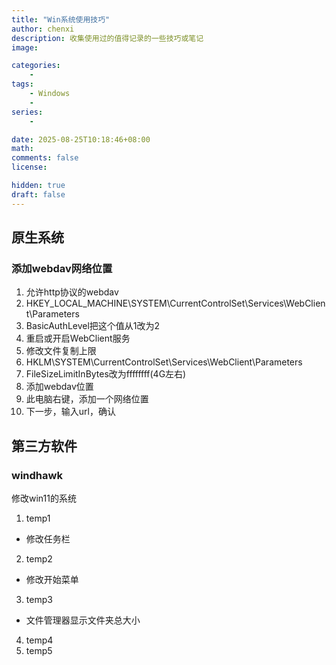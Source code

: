 ```yaml
---
title: "Win系统使用技巧"
author: chenxi
description: 收集使用过的值得记录的一些技巧或笔记
image: 

categories:
    - 
tags:
    - Windows
    - 
series:
    - 

date: 2025-08-25T10:18:46+08:00
math: 
comments: false
license: 

hidden: true
draft: false
---
```


## 原生系统

### 添加webdav网络位置

1. 允许http协议的webdav
  1. HKEY_LOCAL_MACHINE\SYSTEM\CurrentControlSet\Services\WebClient\Parameters
  2. BasicAuthLevel把这个值从1改为2
  3. 重启或开启WebClient服务
2. 修改文件复制上限
  1. HKLM\SYSTEM\CurrentControlSet\Services\WebClient\Parameters
  2. FileSizeLimitInBytes改为ffffffff(4G左右)
3. 添加webdav位置
  1. 此电脑右键，添加一个网络位置
  2. 下一步，输入url，确认

## 第三方软件

### windhawk

修改win11的系统

1. temp1
  - 修改任务栏
2. temp2
  - 修改开始菜单
3. temp3
  - 文件管理器显示文件夹总大小
4. temp4
5. temp5

